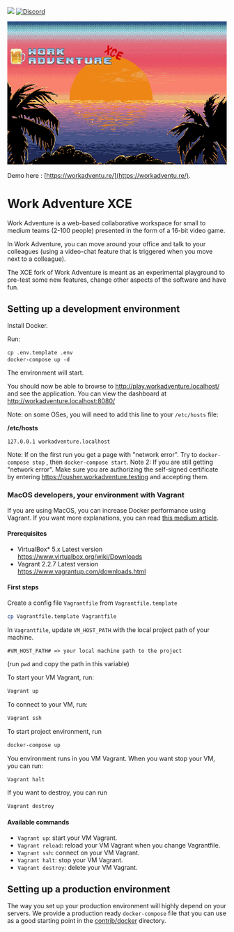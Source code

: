 ![](https://github.com/thecodingmachine/workadventure/workflows/Continuous%20Integration/badge.svg) [![Discord](https://img.shields.io/discord/821338762134290432?label=Discord)](https://discord.gg/YGtngdh9gt)

![WorkAdventure landscape image](README-INTRO.jpg)

Demo here : [https://workadventu.re/](https://workadventu.re/).

# Work Adventure XCE

Work Adventure is a web-based collaborative workspace for small to medium teams (2-100 people) presented in the form of a
16-bit video game.

In Work Adventure, you can move around your office and talk to your colleagues (using a video-chat feature that is
triggered when you move next to a colleague).

The XCE fork of Work Adventure is meant as an experimental playground to pre-test some new features, change other aspects of the software and have fun.

## Setting up a development environment

Install Docker.

Run:

```
cp .env.template .env
docker-compose up -d
```

The environment will start.

You should now be able to browse to http://play.workadventure.localhost/ and see the application.
You can view the dashboard at http://workadventure.localhost:8080/

Note: on some OSes, you will need to add this line to your `/etc/hosts` file:

**/etc/hosts**
```
127.0.0.1 workadventure.localhost
```

Note: If on the first run you get a page with "network error". Try to ``docker-compose stop`` , then ``docker-compose start``.
Note 2: If you are still getting "network error". Make sure you are authorizing the self-signed certificate by entering https://pusher.workadventure.testing and accepting them.

### MacOS developers, your environment with Vagrant

If you are using MacOS, you can increase Docker performance using Vagrant. If you want more explanations, you can read [this medium article](https://medium.com/better-programming/vagrant-to-increase-docker-performance-with-macos-25b354b0c65c).

#### Prerequisites

- VirtualBox*	5.x	Latest version	https://www.virtualbox.org/wiki/Downloads
- Vagrant	2.2.7	Latest version	https://www.vagrantup.com/downloads.html

#### First steps

Create a config file `Vagrantfile` from `Vagrantfile.template`

```bash
cp Vagrantfile.template Vagrantfile
```

In `Vagrantfile`, update `VM_HOST_PATH` with the local project path of your machine.

```
#VM_HOST_PATH# => your local machine path to the project

```

(run `pwd` and copy the path in this variable)

To start your VM Vagrant, run:

```bash
Vagrant up
```

To connect to your VM, run:


```bash
Vagrant ssh
```

To start project environment, run

```bash
docker-compose up
```

You environment runs in you VM Vagrant. When you want stop your VM, you can run:

````bash
Vagrant halt
````

If you want to destroy, you can run

````bash
Vagrant destroy
````

#### Available commands

* `Vagrant up`: start your VM Vagrant.
* `Vagrant reload`: reload your VM Vagrant when you change Vagrantfile.
* `Vagrant ssh`: connect on your VM Vagrant.
* `Vagrant halt`: stop your VM Vagrant.
* `Vagrant destroy`: delete your VM Vagrant.

## Setting up a production environment

The way you set up your production environment will highly depend on your servers.
We provide a production ready `docker-compose` file that you can use as a good starting point in the [contrib/docker](https://github.com/thecodingmachine/workadventure/tree/master/contrib/docker) directory.
